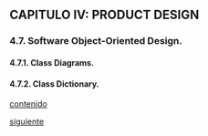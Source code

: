 ## CAPITULO IV: PRODUCT DESIGN

### 4.7. Software Object-Oriented Design.
#### 4.7.1. Class Diagrams.
#### 4.7.2. Class Dictionary.

[contenido](../contenido.md)

[siguiente](./4.8-database-design.md)